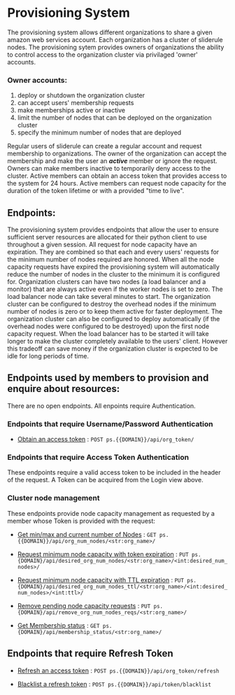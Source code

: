 # Provisioning System
The provisioning system allows different organizations to share a given amazon web services account. Each organization has a cluster of sliderule nodes. The provisioning sytem provides owners of organizations the ability to control access to the organization cluster via privilaged 'owner' accounts.

### Owner accounts:
1) deploy or shutdown the organization cluster 
2) can accept users' membership requests
3) make memberships active or inactive
4) limit the number of nodes that can be deployed on the organization cluster
5) specify the minimum number of nodes that are deployed


Regular users of sliderule can create a regular account and request membership to organizations. The owner of the organization can accept the membership and make the user an ***active*** member or ignore the request. Owners can make members inactive to temporarily deny access to the cluster. Active members can obtain an access token that provides access to the system for 24 hours. Active members can request node capacity for the duration of the token lifetime or with a provided "time to live". 

## Endpoints:

The provisioning system provides endpoints that allow the user to ensure sufficient server resources are allocated for their python client to use throughout a given session. All request for node capacity have an expiration. They are combined so that each and every users' requests for the minimum number of nodes required are honored. When all the node capacity requests have expired the provisioning system will automatically reduce the number of nodes in the cluster to the minimum it is configured for. Organization clusters can have two nodes (a load balancer and a monitor) that are always active even if the worker nodes is set to zero. The load balancer node can take several minutes to start. The organization cluster can be configured to destroy the overhead nodes if the minimum number of nodes is zero or to keep them active for faster deployment. The organization cluster can also be configured to deploy automatically (if the overhead nodes were configured to be destroyed) upon the first node capacity request. When the load balancer has to be started it will take longer to make the cluster completely available to the users' client. However this tradeoff can save money if the organization cluster is expected to be idle for long periods of time.

 

## Endpoints used by members to provision and enquire about resources:
There are no open endpoints. All enpoints require Authentication.

### Endpoints that require Username/Password Authentication

* [Obtain an access token](prov-sys/org_token.md) : `POST ps.{{DOMAIN}}/api/org_token/`

### Endpoints that require Access Token Authentication

These endpoints require a valid access token to be included in the header of the request. A Token can be acquired from the Login view above.

### Cluster node management

These endpoints provide node capacity management as requested by a member whose Token is provided with the request:

* [Get min/max and current number of Nodes](prov-sys/org_nn.md) : `GET ps.{{DOMAIN}}/api/org_num_nodes/<str:org_name>/`

* [Request minimum node capacity with token expiration](prov-sys/desired_onn.md) : `PUT ps.{DOMAIN}/api/desired_org_num_nodes/<str:org_name>/<int:desired_num_nodes>/`

* [Request minimum node capacity with TTL expiration](prov-sys/desired_onnttl.md) : `PUT ps.{DOMAIN}/api/desired_org_num_nodes_ttl/<str:org_name>/<int:desired_num_nodes>/<int:ttl>/`

* [Remove pending node capacity requests](prov-sys/remove_donn.md) : `PUT ps.{DOMAIN}/api/remove_org_num_nodes_reqs/<str:org_name>/`

* [Get Membership status](prov-sys/membership.md) : `GET ps.{DOMAIN}/api/membership_status/<str:org_name>/`

## Endpoints that require Refresh Token

* [Refresh an access token](prov-sys/refresh_token.md) : `POST ps.{{DOMAIN}}/api/org_token/refresh`

* [Blacklist a refresh token](prov-sys/blacklist_refresh_token.md) : `POST ps.{{DOMAIN}}/api/token/blacklist`


